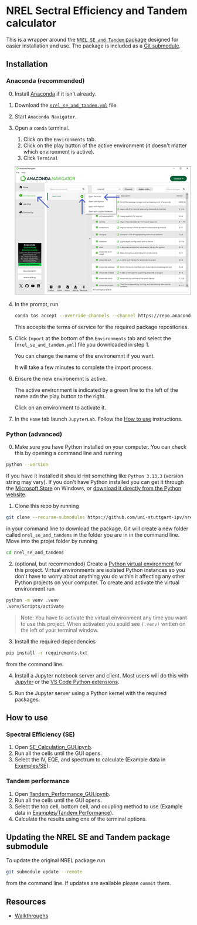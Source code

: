 # NREL Sectral Efficiency and Tandem calculator
This is a wrapper around the [`NREL SE and Tandem` package](https://github.com/NREL/SE-and-Tandems) designed for easier installation and use. The package is included as a [Git submodule](https://git-scm.com/book/en/v2/Git-Tools-Submodules).


## Installation

### Anaconda (recommended)

0. Install [Anaconda](https://www.anaconda.com/download) if it isn't already.

1. Download the [`nrel_se_and_tandem.yml`](nrel_se_and_tandem.yml) file.

2. Start `Anaconda Navigator`.

3. Open a `conda` terminal.
    1. Click on the `Environments` tab.
    2. Click on the play button of the active environment (it doesn't matter which environment is active).
    3. Click `Terminal`

    ![Open conda terminal](imgs/anaconda_open_terminal-sm.png)

4. In the prompt, run
    ```bash
    conda tos accept --override-channels --channel https://repo.anaconda.com/pkgs/r --channel https://repo.anaconda.com/pkgs/msys2 & exit
    ```
    This accepts the terms of service for the required package repositories.

5. Click `Import` at the bottom of the `Environments` tab and select the [`nrel_se_and_tandem.yml`] file you downloaded in step 1.

    You can change the name of the environemnt if you want.

    It will take a few minutes to complete the import process.

6. Ensure the new environemnt is active. 

    The active environment is indicated by a green line to the left of the name adn the play button to the right.

    Click on an environment to activate it.

7. In the `Home` tab launch `JupyterLab`. Follow the [How to use](#how-to-use) instructions. 

### Python (advanced)

0. Make sure you have Python installed on your computer.
You can check this by opening a command line and running
```sh
python --version
```
If you have it installed it should rint something like `Python 3.13.3` (version string may vary).
If you don't have Python installed you can get it through the [Microsoft Store](https://apps.microsoft.com/search/publisher?name=Python+Software+Foundation) on Windows, or [download it directly from the Python website](https://www.python.org/downloads/).

1. Clone this repo by running
```sh
git clone --recurse-submodules https://github.com/uni-stuttgart-ipv/nrel_se_and_tandems.git`
```
in your command line to download the package.
Git will create a new folder called `nrel_se_and_tandems` in the folder you are in in the command line.
Move into the projet folder by running
```sh
cd nrel_se_and_tandems
```

2. (optional, but recommended) Create a [Python virtual environment](https://docs.python.org/3/library/venv.html) for this project. 
Virtual environments are isolated Python instances so you don't have to worry about anything you do within it affecting any other Python projects on your computer.
To create and activate the virtual environment run
```sh
python -m venv .venv
.venv/Scripts/activate
```
> Note: You have to activate the virtual environment any time you want to use this project. 
When activated you sould see `(.venv)` written on the left of your terminal window.

3. Install the required dependencies 
```sh
pip install -r requirements.txt
```
from the command line.

4. Install a Jupyter notebook server and client.
Most users will do this with [Jupyter](https://jupyter.org/) or the  [VS Code Python extensions](https://code.visualstudio.com/docs/languages/python).

5. Run the Jupyter server using a Python kernel with the required packages.

## How to use

### Spectral Efficiency (SE)
1. Open [SE_Calculation_GUI.ipynb](./SE-and-Tandems/notebooks/SE_Calculation_GUI.ipynb).
2. Run all the cells until the GUI opens.
3. Select the IV, EQE, and spectrum to calculate (Example data in [Examples/SE](./SE-and-Tandems/Examples/SE/)).

### Tandem performance
1. Open [Tandem_Performance_GUI.ipynb](./SE-and-Tandems/notebooks/Tandem_Performance_GUI.ipynb).
2. Run all the cells until the GUI opens.
3. Select the top cell, bottom cell, and coupling method to use (Example data in [Examples/Tandem Performance](<./SE-and-Tandems/Examples/Tandem Performance/>)).
4. Calculate the results using one of the terminal options.

## Updating the NREL SE and Tandem package submodule
To update the original NREL package run
```sh
git submodule update --remote
```
from the command line.
If updates are available please `commit` them.

## Resources
+ [Walkthroughs](./SE-and-Tandems/Examples/PDF_walkthroughs/)